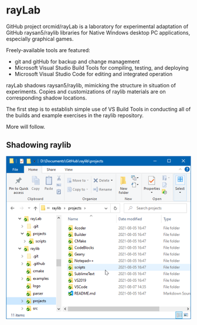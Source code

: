 <!-- README.md 0.0.0               UTF-8                          2021-08-16
                     Native Windows raylib Laboratory
     -->

# rayLab

GitHub project orcmid/rayLab is a laboratory for experimental adaptation of
GitHub raysan5/raylib libraries for Native Windows desktop PC applications,
especially graphical games.

Freely-available tools are featured:

 * git and gitHub for backup and change management
 * Microsoft Visual Studio Build Tools for compiling, testing, and deploying
 * Microsoft Visual Studio Code for editing and integrated operation

rayLab shadows raysan5/raylib, mimicking the structure in situation of
experiments.  Copies and customizations of raylib materials are on
corresponding shadow locations.

The first step is to establish simple use of VS Build Tools in conducting
all of the builds and example exercises in the raylib repository.

More will follow.

## Shadowing raylib

![Shadowing with Adjacent Repos](rayLab-2021-08-16-2048-raylibShadowing.png)



<!-- 0.0.1 2021-08-17T04:02Z Add Example of Adjacent repository clones
     0.0.0 2021-08-16T23:29Z Simple introductory placeholder
     -->
